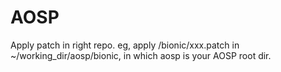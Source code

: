 # AOSP
Apply patch in right repo.
eg, apply /bionic/xxx.patch in ~/working_dir/aosp/bionic, in which aosp is your AOSP root dir.
